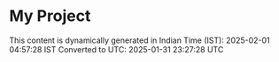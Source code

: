 # My Project

This content is dynamically generated in Indian Time (IST): 2025-02-01 04:57:28 IST
Converted to UTC: 2025-01-31 23:27:28 UTC
